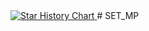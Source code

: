 <a href="https://star-history.com/#eraydmrcoglu/reactjs-tours-travels-booking&Timeline">
<picture>
  <source media="(prefers-color-scheme: dark)" srcset="https://api.star-history.com/svg?repos=eraydmrcoglu/reactjs-tours-travels-booking&type=Timeline&theme=dark" />
  <source media="(prefers-color-scheme: light)" srcset="https://api.star-history.com/svg?repos=eraydmrcoglu/reactjs-tours-travels-booking&type=Timeline" />
  <img alt="Star History Chart" src="https://api.star-history.com/svg?repos=eraydmrcoglu/reactjs-tours-travels-booking&type=Timeline" />
</picture>
</a>
#   S E T _ M P  
 